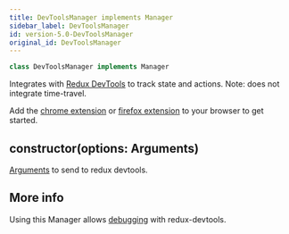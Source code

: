 ```yaml
---
title: DevToolsManager implements Manager
sidebar_label: DevToolsManager
id: version-5.0-DevToolsManager
original_id: DevToolsManager
---
```


```typescript
class DevToolsManager implements Manager
```

Integrates with [Redux DevTools](https://github.com/zalmoxisus/redux-devtools-extension) to track
state and actions. Note: does not integrate time-travel.

Add the [chrome extension](https://chrome.google.com/webstore/detail/redux-devtools/lmhkpmbekcpmknklioeibfkpmmfibljd?hl=en)
or [firefox extension](https://addons.mozilla.org/en-US/firefox/addon/reduxdevtools/) to your
browser to get started.

## constructor(options: Arguments)

[Arguments](https://github.com/zalmoxisus/redux-devtools-extension/blob/master/docs/API/Arguments.md)
to send to redux devtools.

## More info

Using this Manager allows [debugging](../guides/debugging) with redux-devtools.
